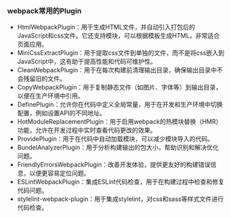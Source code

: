 ### webpack常用的Plugin

- HtmlWebpackPlugin：用于生成HTML文件，并自动引入打包后的JavaScript和css文件。它还支持模块，可以根据模板生成HTML，非常适合页面应用。
- MiniCssExtractPlugin：用于提取css文件到单独的文件，而不是将css嵌入到JavaScript中，这有助于提高性能和代码可维护性。
- CleanWebpackPlugin：用于在每次构建前清理输出目录，确保输出目录中不会残留旧的文件。
- CopyWebpackPlugin：用于复制静态文件（如图片、字体等）到输出目录，以便在生产环境中引用。
- DefinePlugin：允许你在代码中定义全局常量，用于在开发和生产环境中切换配置，例如设置API的不同地址。
- HotModuleReplacementPlugin：用于启用webpack的热模块替换（HMR）功能，允许在开发过程中实时查看代码更改的效果。
- ProvidePlugin：用于在代码中自动加载模块，可以减少模块导入的代码。
- BundelAnalyzerPlugin：用于分析构建输出的包大小，帮助识别和解决优化问题。
- FriendlyErrorsWebpackPlugin：改善开发体验，提供更友好的构建错误信息，以便更容易定位问题。
- ESLintWebpackPlugin：集成ESLint代码检查，用于在构建过程中检查和修复代码问题。
- stylelint-webpack-plugin：用于集成stylelint，对css和sass等样式文件进行代码检查。